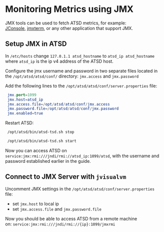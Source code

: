 # Monitoring Metrics using JMX

JMX tools can be used to fetch ATSD metrics, for example:
[JConsole](https://docs.oracle.com/javase/7/docs/technotes/guides/management/jconsole.html "jconsole"), [jmxterm](http://wiki.cyclopsgroup.org/jmxterm/ "jmxterm"), or any other application that support JMX.

## Setup JMX in ATSD

In `/etc/hosts` change `127.0.1.1 atsd_hostname` to `atsd_ip atsd_hostname`
where `atsd_ip` is the ip v4 address of the ATSD host.

Configure the jmx username and password in two separate files located in
the `/opt/atsd/atsd/conf/` directory: `jmx.access` and `jmx.password`

Add the following lines to the `/opt/atsd/atsd/conf/server.properties`
file:

```elm
 jmx.port=1099
 jmx.host=atsd_ip
 jmx.access.file=/opt/atsd/atsd/conf/jmx.access
 jmx.password.file=/opt/atsd/atsd/conf/jmx.password
 jmx.enabled=true
```

Restart ATSD:

```sh
 /opt/atsd/bin/atsd-tsd.sh stop
```

```sh
 /opt/atsd/bin/atsd-tsd.sh start
```

Now you can access ATSD on `service:jmx:rmi:///jndi/rmi://atsd_ip:1099/atsd`, with the username and password established earlier in the guide.

## Connect to JMX Server with `jvisualvm`

Uncomment JMX settings in the `/opt/atsd/atsd/conf/server.properties`
file:

* set `jmx.host` to local ip
* set `jmx.access.file` and `jmx.password.file`

Now you should be able to access ATSD from a remote machine on: `service:jmx:rmi:///jndi/rmi://{ip}:1099/jmxrmi`
